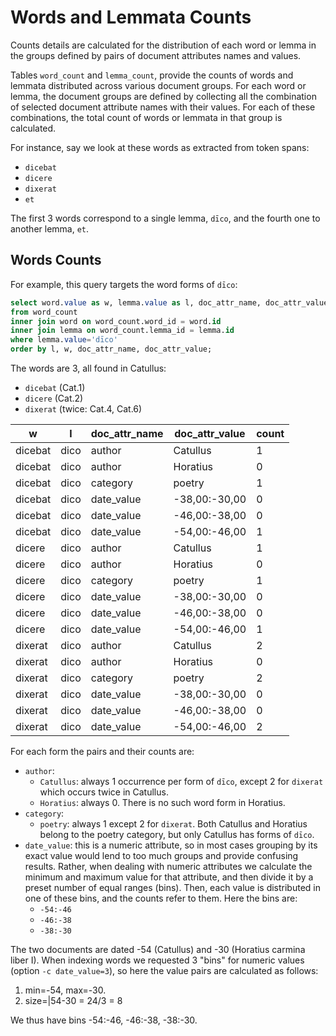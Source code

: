 # Words and Lemmata Counts

Counts details are calculated for the distribution of each word or lemma in the groups defined by pairs of document attributes names and values.

Tables `word_count` and `lemma_count`, provide the counts of words and lemmata distributed across various document groups. For each word or lemma, the document groups are defined by collecting all the combination of selected document attribute names with their values. For each of these combinations, the total count of words or lemmata in that group is calculated.

For instance, say we look at these words as extracted from token spans:

- `dicebat`
- `dicere`
- `dixerat`
- `et`

The first 3 words correspond to a single lemma, `dīco`, and the fourth one to another lemma, `et`.

## Words Counts

For example, this query targets the word forms of `dīco`:

```sql
select word.value as w, lemma.value as l, doc_attr_name, doc_attr_value, word_count.count
from word_count
inner join word on word_count.word_id = word.id
inner join lemma on word_count.lemma_id = lemma.id
where lemma.value='dīco'
order by l, w, doc_attr_name, doc_attr_value;
```

The words are 3, all found in Catullus:

- `dicebat` (Cat.1)
- `dicere` (Cat.2)
- `dixerat` (twice: Cat.4, Cat.6)

| w       | l    | doc_attr_name | doc_attr_value | count |
| ------- | ---- | ------------- | -------------- | ----- |
| dicebat | dico | author        | Catullus       | 1     |
| dicebat | dico | author        | Horatius       | 0     |
| dicebat | dico | category      | poetry         | 1     |
| dicebat | dico | date_value    | -38,00:-30,00  | 0     |
| dicebat | dico | date_value    | -46,00:-38,00  | 0     |
| dicebat | dico | date_value    | -54,00:-46,00  | 1     |
| dicere  | dico | author        | Catullus       | 1     |
| dicere  | dico | author        | Horatius       | 0     |
| dicere  | dico | category      | poetry         | 1     |
| dicere  | dico | date_value    | -38,00:-30,00  | 0     |
| dicere  | dico | date_value    | -46,00:-38,00  | 0     |
| dicere  | dico | date_value    | -54,00:-46,00  | 1     |
| dixerat | dico | author        | Catullus       | 2     |
| dixerat | dico | author        | Horatius       | 0     |
| dixerat | dico | category      | poetry         | 2     |
| dixerat | dico | date_value    | -38,00:-30,00  | 0     |
| dixerat | dico | date_value    | -46,00:-38,00  | 0     |
| dixerat | dico | date_value    | -54,00:-46,00  | 2     |

For each form the pairs and their counts are:

- `author`:
  - `Catullus`: always 1 occurrence per form of `dīco`, except 2 for `dixerat` which occurs twice in Catullus.
  - `Horatius`: always 0. There is no such word form in Horatius.
- `category`:
  - `poetry`: always 1 except 2 for `dixerat`. Both Catullus and Horatius belong to the poetry category, but only Catullus has forms of `dīco`.
- `date_value`: this is a numeric attribute, so in most cases grouping by its exact value would lend to too much groups and provide confusing results. Rather, when dealing with numeric attributes we calculate the minimum and maximum value for that attribute, and then divide it by a preset number of equal ranges (bins). Then, each value is distributed in one of these bins, and the counts refer to them. Here the bins are:
  - `-54:-46`
  - `-46:-38`
  - `-38:-30`

The two documents are dated -54 (Catullus) and -30 (Horatius carmina liber I). When indexing words we requested 3 "bins" for numeric values (option `-c date_value=3`), so here the value pairs are calculated as follows:

1. min=-54, max=-30.
2. size=|54-30 = 24/3 = 8

We thus have bins -54:-46, -46:-38, -38:-30.
